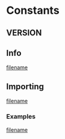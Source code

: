 # Constants

## VERSION

<!-- tabs:start -->

## **Info**

[filename](../../@0.1.0/api/_constant/VERSION/info.md ":include")

## **Importing**

[filename](../../@0.1.0/api/_constant/VERSION/import.md ":include")

### **Examples**

[filename](../../@0.1.0/api/_constant/VERSION/examples.md ":include")

<!-- tabs:end -->
